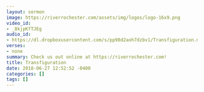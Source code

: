 ```yaml
---
layout: sermon
image: https://riverrochester.com/assets/img/logos/logo-16x9.png
video_id:
- _8kjpKfTJEg
audio_id:
- https://dl.dropboxusercontent.com/s/pp98d2aoh7dzbv1/Transfiguration.mp3?dl=0
verses:
- none
summary: Check us out online at https://riverrochester.com!
title: Transfiguration
date: 2018-06-27 12:52:52 -0400
categories: []
tags: []
---
```

